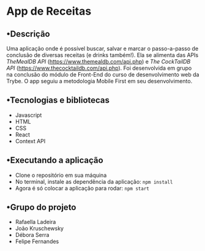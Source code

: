 # App de Receitas

## •Descrição
Uma aplicação onde é possível buscar, salvar e marcar o passo-a-passo de conclusão de diversas receitas (e drinks também!). Ela se alimenta das APIs *TheMealDB API* (https://www.themealdb.com/api.php) e *The CockTailDB API* (https://www.thecocktaildb.com/api.php). Foi desenvolvida em grupo na conclusão do módulo de Front-End do curso de desenvolvimento web da Trybe.
O app seguiu a metodologia Mobile First em seu desenvolvimento.

## •Tecnologias e bibliotecas
- Javascript
- HTML
- CSS
- React
- Context API

## •Executando a aplicação
- Clone o repositório em sua máquina
- No terminal, instale as dependência da aplicação: ```npm install```
- Agora é só colocar a aplicação para rodar: ```npm start```

## •Grupo do projeto
- Rafaella Ladeira
- João Kruschewsky
- Débora Serra
- Felipe Fernandes
